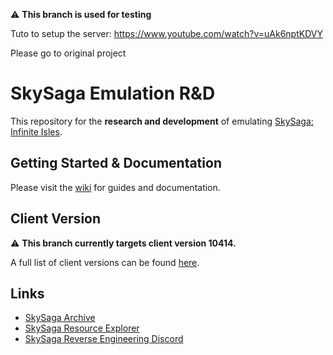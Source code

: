 :warning: **This branch is used for testing**

Tuto to setup the server:
https://www.youtube.com/watch?v=uAk6nptKDVY

Please go to original project

# SkySaga Emulation R&D

This repository for the **research and development** of emulating [SkySaga: Infinite Isles](https://wikipedia.org/wiki/SkySaga:_Infinite_Isles).

## Getting Started & Documentation
Please visit the [wiki](../../wiki) for guides and documentation.

## Client Version
:warning: **This branch currently targets client version 10414.**

A full list of client versions can be found [here](../../wiki/Client-Versions).

## Links
 - [SkySaga Archive](https://etithespir.it/skysaga)
 - [SkySaga Resource Explorer](https://github.com/EDITzDev/SkySagaResourceExplorer)
 - [SkySaga Reverse Engineering Discord](https://discord.gg/KeaytU2nud)
